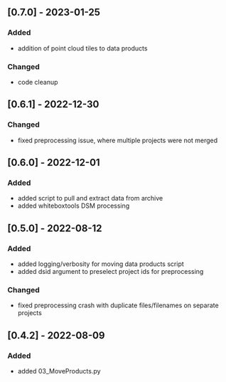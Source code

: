 ## [0.7.0] - 2023-01-25
### Added
- addition of point cloud tiles to data products 
### Changed
- code cleanup

## [0.6.1] - 2022-12-30
### Changed
- fixed preprocessing issue, where multiple projects were not merged

## [0.6.0] - 2022-12-01
### Added
- added script to pull and extract data from archive
- added whiteboxtools DSM processing

## [0.5.0] - 2022-08-12
### Added
- added logging/verbosity for moving data products script
- added dsid argument to preselect project ids for preprocessing
### Changed
- fixed preprocessing crash with duplicate files/filenames on separate projects

## [0.4.2] - 2022-08-09
### Added
- added 03_MoveProducts.py
